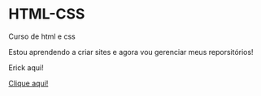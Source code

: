 # HTML-CSS
 Curso de html e css

 Estou aprendendo a criar sites e agora vou gerenciar meus reporsitórios!

Erick aqui!

<a href="https://erickhq.github.io/HTML-CSS/desafios/historia"> Clique aqui! </a>

